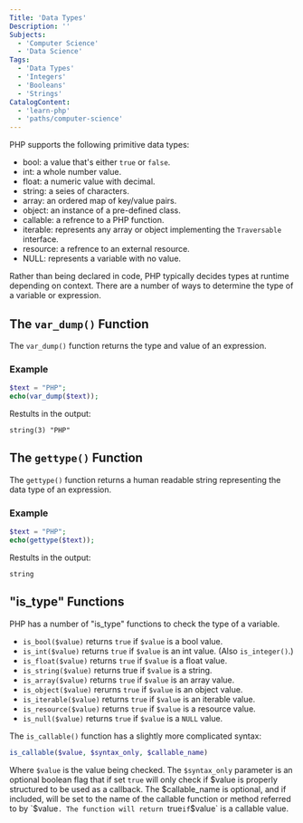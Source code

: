 ```yaml
---
Title: 'Data Types'
Description: ''
Subjects:
  - 'Computer Science'
  - 'Data Science'
Tags:
  - 'Data Types'
  - 'Integers'
  - 'Booleans'
  - 'Strings'
CatalogContent:
  - 'learn-php'
  - 'paths/computer-science'
---
```


PHP supports the following primitive data types:

- bool: a value that's either `true` or `false`.
- int: a whole number value.
- float: a numeric value with decimal.
- string: a seies of characters.
- array: an ordered map of key/value pairs.
- object: an instance of a pre-defined class.
- callable: a refrence to a PHP function.
- iterable: represents any array or object implementing the `Traversable` interface.
- resource: a refrence to an external resource.
- NULL: represents a variable with no value.

Rather than being declared in code, PHP typically decides types at runtime depending on context. There are a number of ways to determine the type of a variable or expression.

## The `var_dump()` Function

The `var_dump()` function returns the type and value of an expression.

### Example

```php
$text = "PHP";
echo(var_dump($text));
```

Restults in the output:

```pseudo
string(3) "PHP"
```

## The `gettype()` Function

The `gettype()` function returns a human readable string representing the data type of an expression.

### Example

```php
$text = "PHP";
echo(gettype($text));
```

Restults in the output:

```pseudo
string
```

## "is_type" Functions

PHP has a number of "is_type" functions to check the type of a variable.

- `is_bool($value)` returns `true` if `$value` is a bool value.
- `is_int($value)` returns `true` if `$value` is an int value. (Also `is_integer()`.)
- `is_float($value)` returns `true` if `$value` is a float value. 
- `is_string($value)` returns true if `$value` is a string.
- `is_array($value)` returns `true` if `$value` is an array value.
- `is_object($value)` rerurns `true` if `$value` is an object value.
- `is_iterable($value)` returns `true` if `$value` is an iterable value.
- `is_resource($value)` returns `true` if `$value` is a resource value.
- `is_null($value)` returns `true` if `$value` is a `NULL` value.

The `is_callable()` function has a slightly more complicated syntax:

```php
is_callable($value, $syntax_only, $callable_name)
```

Where `$value` is the value being checked. The `$syntax_only` parameter is  an optional boolean flag that if set `true` will only check if $value is properly structured to be used as a callback. The $callable_name is optional, and if included, will be set to the name of the callable function or method referred to by `$value`. The function will return `true` if `$value` is a callable value. 
